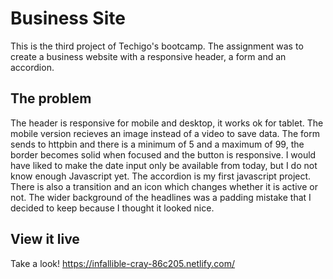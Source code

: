 # Business Site

This is the third project of Techigo's bootcamp. The assignment was to create a business website with a responsive header, a form and an accordion. 

## The problem
The header is responsive for mobile and desktop, it works ok for tablet. The mobile version recieves an image instead of a video to save data. 
The form sends to httpbin and there is a minimum of 5 and a maximum of 99, the border becomes solid when focused and the button is responsive.
I would have liked to make the date input only be available from today, but I do not know enough Javascript yet. 
The accordion is my first javascript project. There is also a transition and an icon which changes whether it is active or not. 
The wider background of the headlines was a padding mistake that I decided to keep because I thought it looked nice. 

## View it live
Take a look!
https://infallible-cray-86c205.netlify.com/
